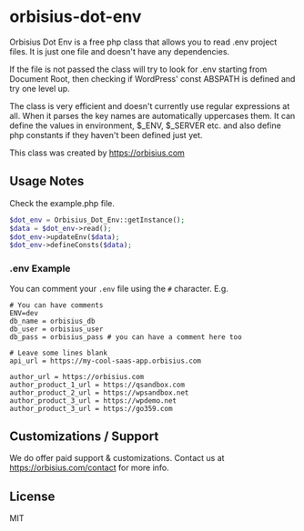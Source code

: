 # orbisius-dot-env
Orbisius Dot Env is a free php class that allows you to read .env project files.
It is just one file and doesn't have any dependencies.

If the file is not passed the class will try to look for .env starting from Document Root, then checking if WordPress' const ABSPATH is defined and try one level up.

The class is very efficient and doesn't currently use regular expressions at all.
When it parses the key names are automatically uppercases them.
It can define the values in environment, $_ENV, $_SERVER etc. and also define php constants if they haven't been defined just yet.

This class was created by https://orbisius.com

Usage Notes
-----------
Check the example.php file.

```php
$dot_env = Orbisius_Dot_Env::getInstance();
$data = $dot_env->read();
$dot_env->updateEnv($data);
$dot_env->defineConsts($data);
```


### .env Example

You can comment your `.env` file using the `#` character. E.g.

```shell
# You can have comments
ENV=dev
db_name = orbisius_db
db_user = orbisius_user
db_pass = orbisius_pass # you can have a comment here too

# Leave some lines blank
api_url = https://my-cool-saas-app.orbisius.com

author_url = https://orbisius.com
author_product_1_url = https://qsandbox.com
author_product_2_url = https://wpsandbox.net
author_product_3_url = https://wpdemo.net
author_product_3_url = https://go359.com

```

Customizations / Support
--------------
We do offer paid support & customizations.
Contact us at https://orbisius.com/contact for more info.


License
-------

MIT
